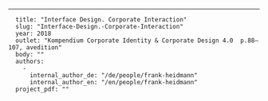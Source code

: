 ---
      title: "Interface Design. Corporate Interaction"
      slug: "Interface-Design.-Corporate-Interaction"
      year: 2018
      outlet: "Kompendium Corporate Identity & Corporate Design 4.0  p.88–107, avedition"
      body: ""
      authors:
        - 
          internal_author_de: "/de/people/frank-heidmann"
          internal_author_en: "/en/people/frank-heidmann"
      project_pdf: ""
      